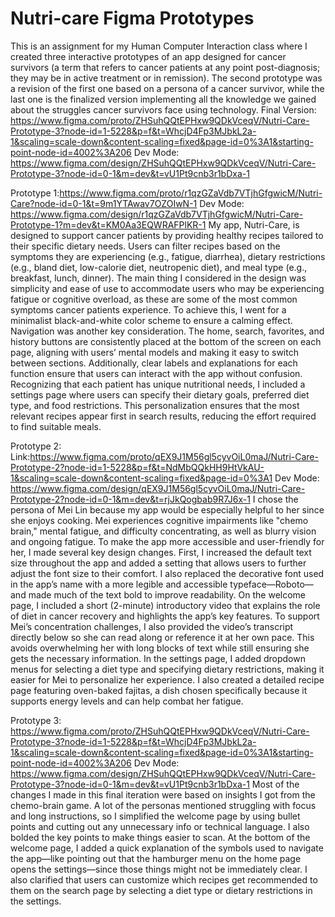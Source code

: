 # Nutri-care Figma Prototypes
This is an assignment for my Human Computer Interaction class where I created three interactive prototypes of an app designed for cancer survivors (a term that refers to
cancer patients at any point post-diagnosis; they may be in active treatment or in remission). The second prototype was a revision of the first one based on a persona of a cancer survivor, while the last one is the finalized version implementing all the knowledge we gained about the struggles cancer survivors face using technology.
Final Version: https://www.figma.com/proto/ZHSuhQQtEPHxw9QDkVceqV/Nutri-Care-Prototype-3?node-id=1-5228&p=f&t=WhcjD4Fp3MJbkL2a-1&scaling=scale-down&content-scaling=fixed&page-id=0%3A1&starting-point-node-id=4002%3A206
Dev Mode: https://www.figma.com/design/ZHSuhQQtEPHxw9QDkVceqV/Nutri-Care-Prototype-3?node-id=0-1&m=dev&t=vU1Pt9cnb3r1bDxa-1

Prototype 1:https://www.figma.com/proto/r1qzGZaVdb7VTjhGfgwicM/Nutri-Care?node-id=0-1&t=9m1YTAwav7OZOIwN-1
Dev Mode: https://www.figma.com/design/r1qzGZaVdb7VTjhGfgwicM/Nutri-Care-Prototype-1?m=dev&t=KM0Aa3EQWRAFPlKR-1
My app, Nutri-Care, is designed to support cancer patients by providing healthy recipes tailored to their specific dietary needs. Users can filter recipes based on the symptoms they are experiencing (e.g., fatigue, diarrhea), dietary restrictions (e.g., bland diet, low-calorie diet, neutropenic diet), and meal type (e.g., breakfast, lunch, dinner). The main thing I considered in the design was simplicity and ease of use to accommodate users who may be experiencing fatigue or cognitive overload, as these are some of the most common symptoms cancer patients experience. To achieve this, I went for a minimalist black-and-white color scheme to ensure a calming effect. 
Navigation was another key consideration. The home, search, favorites, and history buttons are consistently placed at the bottom of the screen on each page, aligning with users’ mental models and making it easy to switch between sections. Additionally, clear labels and explanations for each function ensure that users can interact with the app without confusion. Recognizing that each patient has unique nutritional needs, I included a settings page where users can specify their dietary goals, preferred diet type, and food restrictions. This personalization ensures that the most relevant recipes appear first in search results, reducing the effort required to find suitable meals. 

Prototype 2: Link:https://www.figma.com/proto/qEX9J1M56gl5cyvOiL0maJ/Nutri-Care-Prototype-2?node-id=1-5228&p=f&t=NdMbQQkHH9HtVkAU-1&scaling=scale-down&content-scaling=fixed&page-id=0%3A1
Dev Mode: https://www.figma.com/design/qEX9J1M56gl5cyvOiL0maJ/Nutri-Care-Prototype-2?node-id=0-1&m=dev&t=rjJkQogbab9R7J6x-1
I chose the persona of Mei Lin because my app would be especially helpful to her since she enjoys cooking. Mei experiences cognitive impairments like "chemo brain," mental fatigue, and difficulty concentrating, as well as blurry vision and ongoing fatigue. 
To make the app more accessible and user-friendly for her, I made several key design changes. First, I increased the default text size throughout the app and added a setting that allows users to further adjust the font size to their comfort. I also replaced the decorative font used in the app’s name with a more legible and accessible typeface—Roboto—and made much of the text bold to improve readability.
On the welcome page, I included a short (2-minute) introductory video that explains the role of diet in cancer recovery and highlights the app’s key features. To support Mei’s concentration challenges, I also provided the video’s transcript directly below so she can read along or reference it at her own pace. This avoids overwhelming her with long blocks of text while still ensuring she gets the necessary information.
In the settings page, I added dropdown menus for selecting a diet type and specifying dietary restrictions, making it easier for Mei to personalize her experience. I also created a detailed recipe page featuring oven-baked fajitas, a dish chosen specifically because it supports energy levels and can help combat her fatigue.

Prototype 3: https://www.figma.com/proto/ZHSuhQQtEPHxw9QDkVceqV/Nutri-Care-Prototype-3?node-id=1-5228&p=f&t=WhcjD4Fp3MJbkL2a-1&scaling=scale-down&content-scaling=fixed&page-id=0%3A1&starting-point-node-id=4002%3A206
Dev Mode: https://www.figma.com/design/ZHSuhQQtEPHxw9QDkVceqV/Nutri-Care-Prototype-3?node-id=0-1&m=dev&t=vU1Pt9cnb3r1bDxa-1
Most of the changes I made in this final iteration were based on insights I got from the chemo-brain game. A lot of the personas mentioned struggling with focus and long instructions, so I simplified the welcome page by using bullet points and cutting out any unnecessary info or technical language. I also bolded the key points to make things easier to scan. At the bottom of the welcome page, I added a quick explanation of the symbols used to navigate the app—like pointing out that the hamburger menu on the home page opens the settings—since those things might not be immediately clear. I also clarified that users can customize which recipes get recommended to them on the search page by selecting a diet type or dietary restrictions in the settings. 


